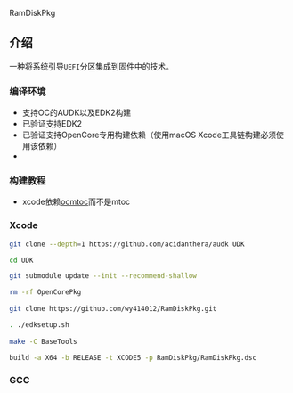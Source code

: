 RamDiskPkg
## 介绍

一种将系统引导`UEFI`分区集成到固件中的技术。

### 编译环境
- 支持OC的AUDK以及EDK2构建
- 已验证支持EDK2
- 已验证支持OpenCore专用构建依赖（使用macOS Xcode工具链构建必须使用该依赖）
- 
### 构建教程

- xcode依赖[ocmtoc](https://github.com/acidanthera/ocmtoc)而不是mtoc

### Xcode

```bash
git clone --depth=1 https://github.com/acidanthera/audk UDK 

cd UDK 

git submodule update --init --recommend-shallow 

rm -rf OpenCorePkg
 
git clone https://github.com/wy414012/RamDiskPkg.git

. ./edksetup.sh
 
make -C BaseTools 

build -a X64 -b RELEASE -t XCODE5 -p RamDiskPkg/RamDiskPkg.dsc

```
### GCC
